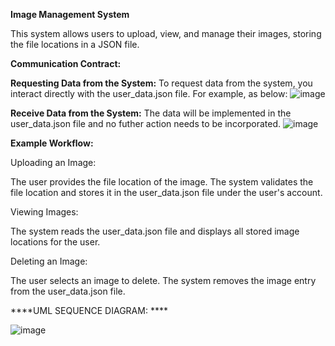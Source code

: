 **Image Management System**

This system allows users to upload, view, and manage their images, storing the file locations in a JSON file.

**Communication Contract:**

**Requesting Data from the System:**
To request data from the system, you interact directly with the user_data.json file. For example, as below: 
![image](https://github.com/user-attachments/assets/3fbf7e38-8220-4d11-9dc1-b2e9cdd8202b)

**Receive Data from the System:**
The data will be implemented in the user_data.json file and no futher action needs to be incorporated.
![image](https://github.com/user-attachments/assets/453c5ce0-fc05-4a45-96b2-8b7fc0948ac6)


**Example Workflow:**

Uploading an Image:

The user provides the file location of the image.
The system validates the file location and stores it in the user_data.json file under the user's account.

Viewing Images:

The system reads the user_data.json file and displays all stored image locations for the user.

Deleting an Image:

The user selects an image to delete.
The system removes the image entry from the user_data.json file.


****UML SEQUENCE DIAGRAM: ****

![image](https://github.com/user-attachments/assets/4977e9e8-8fb6-41b6-8193-c157f0af208a)

